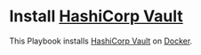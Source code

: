 # Install [HashiCorp Vault](https://www.vaultproject.io)

This Playbook installs [HashiCorp Vault](https://www.vaultproject.io) on [Docker](https://www.docker.com).
